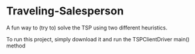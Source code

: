 # Traveling-Salesperson
A fun way to (try to) solve the TSP using two different heuristics. 

To run this project, simply download it and run the TSPClientDriver main() method
